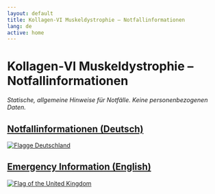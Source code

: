 ```yaml
---
layout: default
title: Kollagen‑VI Muskeldystrophie – Notfallinformationen
lang: de
active: home
---
```


# Kollagen‑VI Muskeldystrophie – Notfallinformationen

*Statische, allgemeine Hinweise für Notfälle. Keine personenbezogenen Daten.*

<div class="row g-4">
  <div class="col-12 col-md-6">
    <a class="language-card" href="{{ '/german/' | relative_url }}" aria-label="Deutsch – Notfallinformationen">
      <div class="h-100 p-4 bg-dark text-white rounded-3">
        <h2 class="h4 mb-3">Notfallinformationen (Deutsch)</h2>
        <img src="{{ 'Markdown/OpenMoji_flag_Germany_1F1E9-1F1EA_color.png' | relative_url }}" class="img-fluid img-thumbnail" alt="Flagge Deutschland" />
      </div>
    </a>
  </div>
  <div class="col-12 col-md-6">
    <a class="language-card" href="{{ '/english/' | relative_url }}" aria-label="English – Emergency Information">
      <div class="h-100 p-4 bg-dark text-white rounded-3">
        <h2 class="h4 mb-3">Emergency Information (English)</h2>
        <img src="{{ 'Markdown/OpenMoji_flag_UK_1F1EC-1F1E7_color.png' | relative_url }}" class="img-fluid img-thumbnail" alt="Flag of the United Kingdom" />
      </div>
    </a>
  </div>
</div>
